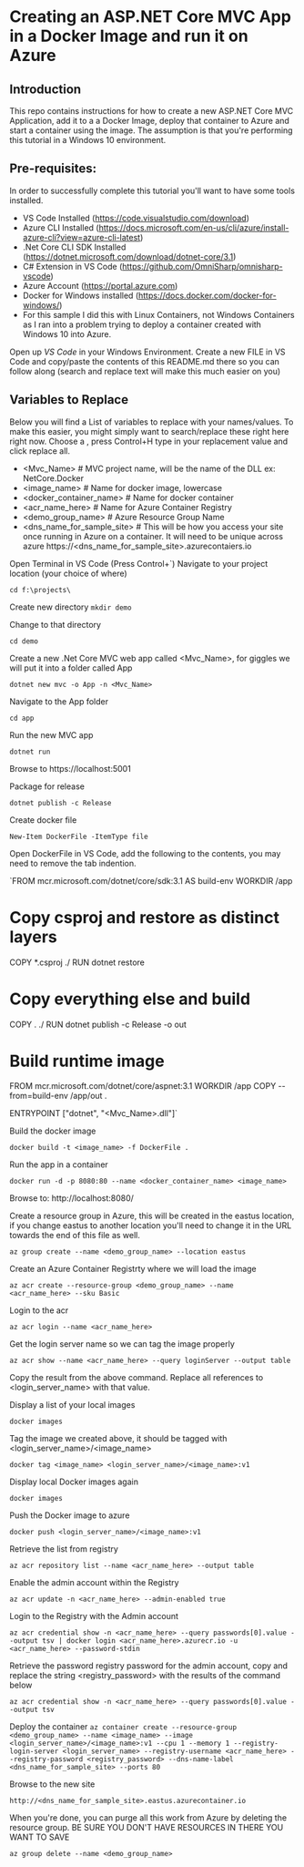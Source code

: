 # Creating an ASP.NET Core MVC App in a Docker Image and run it on Azure

## Introduction
This repo contains instructions for how to create a new ASP.NET Core MVC Application, add it to a a Docker Image, deploy that container to Azure and start a container using the image. The assumption is that you're performing this tutorial in a Windows 10 environment.

## Pre-requisites:
In order to successfully complete this tutorial you'll want to have some tools installed.

* VS Code Installed (https://code.visualstudio.com/download)
* Azure CLI Installed (https://docs.microsoft.com/en-us/cli/azure/install-azure-cli?view=azure-cli-latest)
* .Net Core CLI SDK Installed (https://dotnet.microsoft.com/download/dotnet-core/3.1)
* C# Extension in VS Code (https://github.com/OmniSharp/omnisharp-vscode)
* Azure Account (https://portal.azure.com)
* Docker for Windows installed (https://docs.docker.com/docker-for-windows/)
* For this sample I did this with Linux Containers, not Windows Containers as I ran into a problem trying to deploy a container created with Windows 10 into Azure.

Open up *VS Code* in your Windows Environment.
Create a new FILE in VS Code and copy/paste the contents of this README.md there so you can follow along (search and replace text will make this much easier on you) 

## Variables to Replace
Below you will find a List of variables to replace with your names/values. To make this easier, you might simply want to search/replace these right here right now. Choose a <variable>, press Control+H type in your replacement value and click replace all.

* <Mvc_Name> # MVC project name, will be the name of the DLL ex: NetCore.Docker
* <image_name> # Name for docker image, lowercase 
* <docker_container_name> # Name for docker container
* <acr_name_here> # Name for Azure Container Registry
* <demo_group_name> # Azure Resource Group Name 
* <dns_name_for_sample_site> # This will be how you access your site once running in Azure on a container. It will need to be unique across azure https://<dns_name_for_sample_site>.azurecontaiers.io 



Open Terminal in VS Code (Press Control+`)
Navigate to your project location (your choice of where)

`cd f:\projects\`

Create new directory
`mkdir demo`

Change to that directory

`cd demo`

Create a new .Net Core MVC web app called <Mvc_Name>, for giggles we will put it into a folder called App

`dotnet new mvc -o App -n <Mvc_Name>`

Navigate to the App folder 

`cd app`

Run the new MVC app 

`dotnet run`

Browse to https://localhost:5001

Package for release 

`dotnet publish -c Release`

Create docker file 

`New-Item DockerFile -ItemType file`
 
Open DockerFile in VS Code, add the following to the contents, you may need to remove the tab indention.

`FROM mcr.microsoft.com/dotnet/core/sdk:3.1 AS build-env
WORKDIR /app

# Copy csproj and restore as distinct layers
COPY *.csproj ./
RUN dotnet restore

# Copy everything else and build
COPY . ./
RUN dotnet publish -c Release -o out

# Build runtime image
FROM mcr.microsoft.com/dotnet/core/aspnet:3.1
WORKDIR /app
COPY --from=build-env /app/out .

ENTRYPOINT ["dotnet", "<Mvc_Name>.dll"]`


Build the docker image 

`docker build -t <image_name> -f DockerFile .`

Run the app in a container

`docker run -d -p 8080:80 --name <docker_container_name> <image_name>`


Browse to: http://localhost:8080/


Create a resource group in Azure, this will be created in the eastus location, if you change eastus to another location you'll need to change it in the URL towards the end of this file as well. 

`az group create --name <demo_group_name> --location eastus`

Create an Azure Container Registrty where we will load the image  

`az acr create --resource-group <demo_group_name> --name <acr_name_here> --sku Basic`

Login to the acr 

`az acr login --name <acr_name_here>`

Get the login server name so we can tag the image properly 

`az acr show --name <acr_name_here> --query loginServer --output table`

Copy the result from the above command. Replace all references to <login_server_name> with that value.

Display a list of your local images

`docker images`

Tag the image we created above, it should be tagged with <login_server_name>/<image_name>

`docker tag <image_name> <login_server_name>/<image_name>:v1`

Display local Docker images again

`docker images`

Push the Docker image to azure

`docker push <login_server_name>/<image_name>:v1`

Retrieve the list from registry

`az acr repository list --name <acr_name_here> --output table`

Enable the admin account within the Registry

`az acr update -n <acr_name_here> --admin-enabled true`

Login to the Registry with the Admin account 

`az acr credential show -n <acr_name_here> --query passwords[0].value --output tsv | docker login <acr_name_here>.azurecr.io -u <acr_name_here> --password-stdin`

Retrieve the password registry password for the admin account, copy and replace the string <registry_password> with the results of the command below

`az acr credential show -n <acr_name_here> --query passwords[0].value --output tsv`


Deploy the container
`az container create --resource-group <demo_group_name> --name <image_name> --image <login_server_name>/<image_name>:v1 --cpu 1 --memory 1 --registry-login-server <login_server_name> --registry-username <acr_name_here> --registry-password <registry_password> --dns-name-label <dns_name_for_sample_site> --ports 80`

Browse to the new site

`http://<dns_name_for_sample_site>.eastus.azurecontainer.io`

When you're done, you can purge all this work from Azure by deleting the resource group. BE SURE YOU DON'T HAVE RESOURCES IN THERE YOU WANT TO SAVE

`az group delete --name <demo_group_name>`


